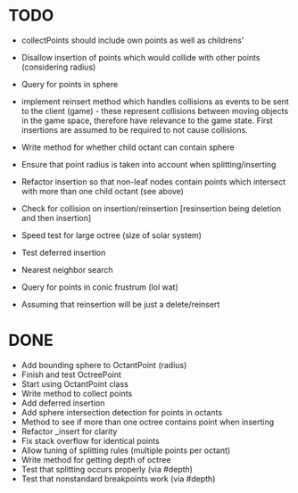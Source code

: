 # TODO

* collectPoints should include own points as well as childrens'

* Disallow insertion of points which would collide with other points (considering radius)

* Query for points in sphere

* implement reinsert method which handles collisions as events to be sent to the client (game) - these represent collisions between moving objects in the game space, therefore have relevance to the game state. First insertions are assumed to be required to not cause collisions.

* Write method for whether child octant can contain sphere
* Ensure that point radius is taken into account when splitting/inserting
* Refactor insertion so that non-leaf nodes contain points which intersect with more than one child octant (see above)

* Check for collision on insertion/reinsertion [resinsertion being deletion and then insertion]
* Speed test for large octree (size of solar system)
* Test deferred insertion
* Nearest neighbor search
* Query for points in conic frustrum (lol wat)
 - Assuming that reinsertion will be just a delete/reinsert


# DONE
* Add bounding sphere to OctantPoint (radius)
* Finish and test OctreePoint
* Start using OctantPoint class
* Write method to collect points
* Add deferred insertion
* Add sphere intersection detection for points in octants
* Method to see if more than one octree contains point when inserting
* Refactor _insert for clarity
* Fix stack overflow for identical points
* Allow tuning of splitting rules (multiple points per octant)
* Write method for getting depth of octree
* Test that splitting occurs properly (via #depth)
* Test that nonstandard breakpoints work (via #depth)